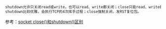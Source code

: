 

```objective-c
shutdown允许只关闭read或write，也可以read、write都关闭；close只能read、write都关闭。
shutdown比较优雅，会执行TCP的4次挥手过程；close强制关闭，发RST复位包。
```

参考：[socket close()和shutdown()区别](http://www.jianshu.com/p/eecab8d50697) 